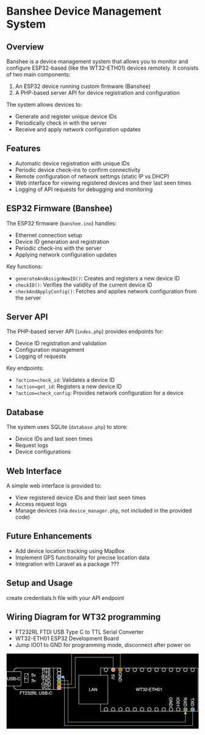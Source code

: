 # Banshee Device Management System

## Overview

Banshee is a device management system that allows you to monitor and configure ESP32-based (like the WT32-ETH01) devices remotely. It consists of two main components:

1. An ESP32 device running custom firmware (Banshee)
2. A PHP-based server API for device registration and configuration

The system allows devices to:
- Generate and register unique device IDs
- Periodically check in with the server
- Receive and apply network configuration updates

## Features

- Automatic device registration with unique IDs
- Periodic device check-ins to confirm connectivity
- Remote configuration of network settings (static IP vs DHCP)
- Web interface for viewing registered devices and their last seen times
- Logging of API requests for debugging and monitoring

## ESP32 Firmware (Banshee)

The ESP32 firmware (`banshee.ino`) handles:
- Ethernet connection setup
- Device ID generation and registration
- Periodic check-ins with the server
- Applying network configuration updates

Key functions:
- `generateAndAssignNewID()`: Creates and registers a new device ID
- `checkID()`: Verifies the validity of the current device ID
- `checkAndApplyConfig()`: Fetches and applies network configuration from the server

## Server API

The PHP-based server API (`index.php`) provides endpoints for:
- Device ID registration and validation
- Configuration management
- Logging of requests

Key endpoints:
- `?action=check_id`: Validates a device ID
- `?action=get_id`: Registers a new device ID
- `?action=check_config`: Provides network configuration for a device

## Database

The system uses SQLite (`database.php`) to store:
- Device IDs and last seen times
- Request logs
- Device configurations

## Web Interface

A simple web interface is provided to:
- View registered device IDs and their last seen times
- Access request logs
- Manage devices (via `device_manager.php`, not included in the provided code)

## Future Enhancements

- Add device location tracking using MapBox
- Implement GPS functionality for precise location data
- Integration with Laravel as a package ???

## Setup and Usage

create credentials.h file with your API endpoint

## Wiring Diagram for WT32 programming

- FT232RL FTDI USB Type C to TTL Serial Converter
- WT32-ETH01 ESP32 Development Board
- Jump IO01 to GND for programming mode, disconnect after power on

![Wiring Diagram](banshee/wt32.drawio.svg)